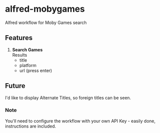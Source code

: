 # alfred-mobygames
Alfred workflow for Moby Games search

## Features

1. **Search Games**  
    Results
    - title
    - platform
    - url (press enter)

## Future

I'd like to display Alternate Titles, so foreign titles can be seen.

### Note
You'll need to configure the workflow with your own API Key - easily done, instructions are included.
